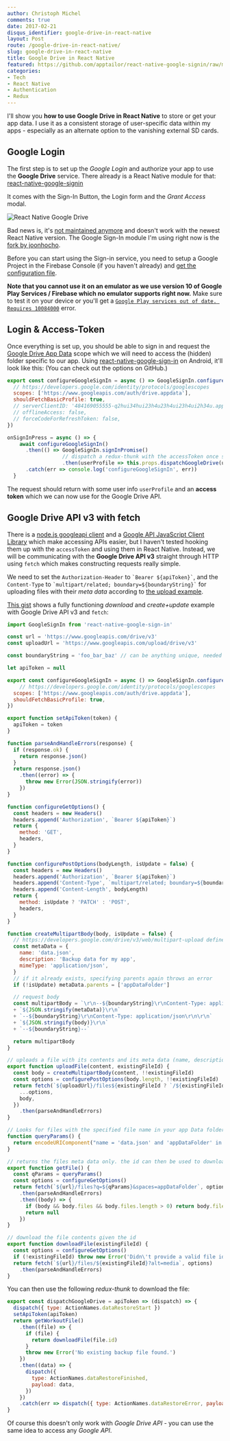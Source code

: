 ```yaml
---
author: Christoph Michel
comments: true
date: 2017-02-21
disqus_identifier: google-drive-in-react-native
layout: Post
route: /google-drive-in-react-native/
slug: google-drive-in-react-native
title: Google Drive in React Native
featured: https://github.com/apptailor/react-native-google-signin/raw/master/img/demo-app.gif
categories:
- Tech
- React Native
- Authentication
- Redux
---
```


I'll show you **how to use Google Drive in React Native** to store or get your app data.
I use it as a consistent storage of user-specific data within my apps - especially as an alternate option to the vanishing external SD cards.

## Google Login
The first step is to set up the _Google Login_ and authorize your app to use the **Google Drive** service. There already is a React Native module for that: [react-native-google-signin](https://github.com/devfd/react-native-google-signin)

It comes with the Sign-In Button, the Login form and the _Grant Access_ modal.

![React Native Google Drive](https://github.com/apptailor/react-native-google-signin/raw/master/img/demo-app.gif)

Bad news is, it's [not maintained anymore](https://github.com/devfd/react-native-google-signin/issues/186) and doesn't work with the newest React Native version.
The Google Sign-In module I'm using right now is the [fork by joonhocho](https://github.com/joonhocho/react-native-google-sign-in).

Before you can start using the Sign-in service, you need to setup a Google Project in the Firebase Console (if you haven't already) and [get the configuration file](https://developers.google.com/identity/sign-in/android/start-integrating).

**Note that you cannot use it on an emulator as we use version 10 of Google Play Services / Firebase which no emulator supports right now.** Make sure to test it on your device or you'll get a [`Google Play services out of date. Requires 10084000`](http://stackoverflow.com/questions/41100106/google-play-services-out-of-date-requires-10084000-but-found-9879470-cant-upd) error.

## Login & Access-Token
Once everything is set up, you should be able to sign in and request the [Google Drive App Data](https://developers.google.com/drive/android/appfolder) scope which we will need to access the (hidden) folder specific to our app. Using [react-native-google-sign-in](https://github.com/joonhocho/react-native-google-sign-in) on Android, it'll look like this:
(You can check out the options on GitHub.)

```javascript
export const configureGoogleSignIn = async () => GoogleSignIn.configure({
  // https://developers.google.com/identity/protocols/googlescopes
  scopes: ['https://www.googleapis.com/auth/drive.appdata'],
  shouldFetchBasicProfile: true,
  // serverClientID: '484169055555-q2hui34hui23h4u23h4ui23h4ui2h34u.apps.googleusercontent.com',  // I didn't need to set these for appdata here
  // offlineAccess: false,
  // forceCodeForRefreshToken: false,
})

onSignInPress = async () => {
    await configureGoogleSignIn()
      .then(() => GoogleSignIn.signInPromise()
                  // dispatch a redux-thunk with the accessToken once signed in
                  .then(userProfile => this.props.dispatchGoogleDrive(userProfile.accessToken))
      .catch(err => console.log('configureGoogleSignIn', err))
  }
```

The request should return with some user info `userProfile` and an **access token** which we can now use for the Google Drive API.

## Google Drive API v3 with fetch
There is a [node.js googleapi client](https://github.com/google/google-api-nodejs-client) and a [Google API JavaScript Client Library](https://developers.google.com/api-client-library/javascript/start/start-js) which make accessing APIs easier, but I haven't tested hooking them up with the `accessToken` and using them in React Native.
Instead, we will be communicating with the **Google Drive API v3** straight through HTTP using `fetch` which makes constructing requests really simple.

We need to set the `Authorization-Header` to `` `Bearer ${apiToken}` ``, and the `Content-Type` to `` `multipart/related; boundary=${boundaryString}` `` for uploading files with their _meta data_ according to [the upload example](https://developers.google.com/drive/v3/web/multipart-upload).

[This gist](https://gist.github.com/MrToph/2954448ddb1f8cdd1c162ef5e162e869) shows a fully functioning _download_ and _create+update_ example with Google Drive API v3 and `fetch`:

```javascript
import GoogleSignIn from 'react-native-google-sign-in'

const url = 'https://www.googleapis.com/drive/v3'
const uploadUrl = 'https://www.googleapis.com/upload/drive/v3'

const boundaryString = 'foo_bar_baz' // can be anything unique, needed for multipart upload https://developers.google.com/drive/v3/web/multipart-upload

let apiToken = null

export const configureGoogleSignIn = async () => GoogleSignIn.configure({
    // https://developers.google.com/identity/protocols/googlescopes
  scopes: ['https://www.googleapis.com/auth/drive.appdata'],
  shouldFetchBasicProfile: true,
})

export function setApiToken(token) {
  apiToken = token
}

function parseAndHandleErrors(response) {
  if (response.ok) {
    return response.json()
  }
  return response.json()
    .then((error) => {
      throw new Error(JSON.stringify(error))
    })
}

function configureGetOptions() {
  const headers = new Headers()
  headers.append('Authorization', `Bearer ${apiToken}`)
  return {
    method: 'GET',
    headers,
  }
}

function configurePostOptions(bodyLength, isUpdate = false) {
  const headers = new Headers()
  headers.append('Authorization', `Bearer ${apiToken}`)
  headers.append('Content-Type', `multipart/related; boundary=${boundaryString}`)
  headers.append('Content-Length', bodyLength)
  return {
    method: isUpdate ? 'PATCH' : 'POST',
    headers,
  }
}

function createMultipartBody(body, isUpdate = false) {
  // https://developers.google.com/drive/v3/web/multipart-upload defines the structure
  const metaData = {
    name: 'data.json',
    description: 'Backup data for my app',
    mimeType: 'application/json',
  }
  // if it already exists, specifying parents again throws an error
  if (!isUpdate) metaData.parents = ['appDataFolder']

  // request body
  const multipartBody = `\r\n--${boundaryString}\r\nContent-Type: application/json; charset=UTF-8\r\n\r\n`
  + `${JSON.stringify(metaData)}\r\n`
  + `--${boundaryString}\r\nContent-Type: application/json\r\n\r\n`
  + `${JSON.stringify(body)}\r\n`
  + `--${boundaryString}--`

  return multipartBody
}

// uploads a file with its contents and its meta data (name, description, type, location)
export function uploadFile(content, existingFileId) {
  const body = createMultipartBody(content, !!existingFileId)
  const options = configurePostOptions(body.length, !!existingFileId)
  return fetch(`${uploadUrl}/files${existingFileId ? `/${existingFileId}` : ''}?uploadType=multipart`, {
    ...options,
    body,
  })
    .then(parseAndHandleErrors)
}

// Looks for files with the specified file name in your app Data folder only (appDataFolder is a magic keyword)
function queryParams() {
  return encodeURIComponent("name = 'data.json' and 'appDataFolder' in parents")
}

// returns the files meta data only. the id can then be used to download the file
export function getFile() {
  const qParams = queryParams()
  const options = configureGetOptions()
  return fetch(`${url}/files?q=${qParams}&spaces=appDataFolder`, options)
    .then(parseAndHandleErrors)
    .then((body) => {
      if (body && body.files && body.files.length > 0) return body.files[0]
      return null
    })
}

// download the file contents given the id
export function downloadFile(existingFileId) {
  const options = configureGetOptions()
  if (!existingFileId) throw new Error('Didn\'t provide a valid file id.')
  return fetch(`${url}/files/${existingFileId}?alt=media`, options)
    .then(parseAndHandleErrors)
}
```

You can then use the following _redux-thunk_ to download the file:

```javascript
export const dispatchGoogleDrive = apiToken => (dispatch) => {
  dispatch({ type: ActionNames.dataRestoreStart })
  setApiToken(apiToken)
  return getWorkoutFile()
    .then((file) => {
      if (file) {
        return downloadFile(file.id)
      }
      throw new Error('No existing backup file found.')
    })
    .then((data) => {
      dispatch({
        type: ActionNames.dataRestoreFinished,
        payload: data,
      })
    })
    .catch(err => dispatch({ type: ActionNames.dataRestoreError, payload: err }))
}

```

Of course this doesn't only work with _Google Drive API_ - you can use the same idea to access any _Google API_.
